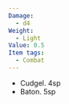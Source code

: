 ```yaml
---
Damage:
  - d4
Weight:
  - Light
Value: 0.5
Item tags:
  - Combat
---
```

- Cudgel. 4sp
- Baton. 5sp